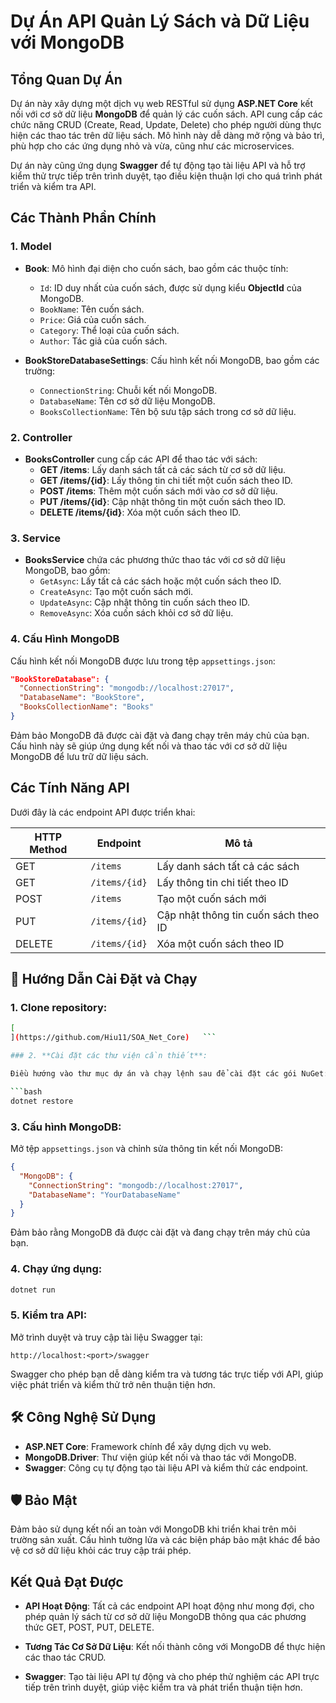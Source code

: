 

# Dự Án API Quản Lý Sách và Dữ Liệu với MongoDB

## Tổng Quan Dự Án

Dự án này xây dựng một dịch vụ web RESTful sử dụng **ASP.NET Core** kết nối với cơ sở dữ liệu **MongoDB** để quản lý các cuốn sách. API cung cấp các chức năng CRUD (Create, Read, Update, Delete) cho phép người dùng thực hiện các thao tác trên dữ liệu sách. Mô hình này dễ dàng mở rộng và bảo trì, phù hợp cho các ứng dụng nhỏ và vừa, cũng như các microservices.

Dự án này cũng ứng dụng **Swagger** để tự động tạo tài liệu API và hỗ trợ kiểm thử trực tiếp trên trình duyệt, tạo điều kiện thuận lợi cho quá trình phát triển và kiểm tra API.

## Các Thành Phần Chính

### 1. **Model**

- **Book**: Mô hình đại diện cho cuốn sách, bao gồm các thuộc tính:
  - `Id`: ID duy nhất của cuốn sách, được sử dụng kiểu **ObjectId** của MongoDB.
  - `BookName`: Tên cuốn sách.
  - `Price`: Giá của cuốn sách.
  - `Category`: Thể loại của cuốn sách.
  - `Author`: Tác giả của cuốn sách.
  
- **BookStoreDatabaseSettings**: Cấu hình kết nối MongoDB, bao gồm các trường:
  - `ConnectionString`: Chuỗi kết nối MongoDB.
  - `DatabaseName`: Tên cơ sở dữ liệu MongoDB.
  - `BooksCollectionName`: Tên bộ sưu tập sách trong cơ sở dữ liệu.

### 2. **Controller**

- **BooksController** cung cấp các API để thao tác với sách:
  - **GET /items**: Lấy danh sách tất cả các sách từ cơ sở dữ liệu.
  - **GET /items/{id}**: Lấy thông tin chi tiết một cuốn sách theo ID.
  - **POST /items**: Thêm một cuốn sách mới vào cơ sở dữ liệu.
  - **PUT /items/{id}**: Cập nhật thông tin một cuốn sách theo ID.
  - **DELETE /items/{id}**: Xóa một cuốn sách theo ID.

### 3. **Service**

- **BooksService** chứa các phương thức thao tác với cơ sở dữ liệu MongoDB, bao gồm:
  - `GetAsync`: Lấy tất cả các sách hoặc một cuốn sách theo ID.
  - `CreateAsync`: Tạo một cuốn sách mới.
  - `UpdateAsync`: Cập nhật thông tin cuốn sách theo ID.
  - `RemoveAsync`: Xóa cuốn sách khỏi cơ sở dữ liệu.

### 4. **Cấu Hình MongoDB**

Cấu hình kết nối MongoDB được lưu trong tệp `appsettings.json`:
```json
"BookStoreDatabase": {
  "ConnectionString": "mongodb://localhost:27017",
  "DatabaseName": "BookStore",
  "BooksCollectionName": "Books"
}
```

Đảm bảo MongoDB đã được cài đặt và đang chạy trên máy chủ của bạn. Cấu hình này sẽ giúp ứng dụng kết nối và thao tác với cơ sở dữ liệu MongoDB để lưu trữ dữ liệu sách.

## Các Tính Năng API

Dưới đây là các endpoint API được triển khai:

| HTTP Method | Endpoint            | Mô tả                              |
|-------------|---------------------|-------------------------------------|
| GET         | `/items`            | Lấy danh sách tất cả các sách       |
| GET         | `/items/{id}`       | Lấy thông tin chi tiết theo ID     |
| POST        | `/items`            | Tạo một cuốn sách mới              |
| PUT         | `/items/{id}`       | Cập nhật thông tin cuốn sách theo ID|
| DELETE      | `/items/{id}`       | Xóa một cuốn sách theo ID          |

## 🚀 Hướng Dẫn Cài Đặt và Chạy

### 1. **Clone repository**:

   ```bash
[
](https://github.com/Hiu11/SOA_Net_Core)   ```

### 2. **Cài đặt các thư viện cần thiết**:

Điều hướng vào thư mục dự án và chạy lệnh sau để cài đặt các gói NuGet:

```bash
dotnet restore
```

### 3. **Cấu hình MongoDB**:

Mở tệp `appsettings.json` và chỉnh sửa thông tin kết nối MongoDB:

```json
{
  "MongoDB": {
    "ConnectionString": "mongodb://localhost:27017",
    "DatabaseName": "YourDatabaseName"
  }
}
```

Đảm bảo rằng MongoDB đã được cài đặt và đang chạy trên máy chủ của bạn.

### 4. **Chạy ứng dụng**:

```bash
dotnet run
```

### 5. **Kiểm tra API**:

Mở trình duyệt và truy cập tài liệu Swagger tại:

```
http://localhost:<port>/swagger
```

Swagger cho phép bạn dễ dàng kiểm tra và tương tác trực tiếp với API, giúp việc phát triển và kiểm thử trở nên thuận tiện hơn.

## 🛠️ Công Nghệ Sử Dụng

- **ASP.NET Core**: Framework chính để xây dựng dịch vụ web.
- **MongoDB.Driver**: Thư viện giúp kết nối và thao tác với MongoDB.
- **Swagger**: Công cụ tự động tạo tài liệu API và kiểm thử các endpoint.
  
## 🛡️ Bảo Mật

Đảm bảo sử dụng kết nối an toàn với MongoDB khi triển khai trên môi trường sản xuất. Cấu hình tường lửa và các biện pháp bảo mật khác để bảo vệ cơ sở dữ liệu khỏi các truy cập trái phép.

## Kết Quả Đạt Được

- **API Hoạt Động**: Tất cả các endpoint API hoạt động như mong đợi, cho phép quản lý sách từ cơ sở dữ liệu MongoDB thông qua các phương thức GET, POST, PUT, DELETE.
  
- **Tương Tác Cơ Sở Dữ Liệu**: Kết nối thành công với MongoDB để thực hiện các thao tác CRUD.

- **Swagger**: Tạo tài liệu API tự động và cho phép thử nghiệm các API trực tiếp trên trình duyệt, giúp việc kiểm tra và phát triển thuận tiện hơn.

